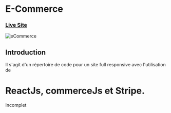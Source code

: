 # E-Commerce
### [Live Site](https://commerce-js.netlify.app/)

![eCommerce](https://i.ibb.co/mH9SNNq/Build-an-e-commerce-1.png)



## Introduction
Il s'agit d'un répertoire de code pour un site full responsive avec l'utilisation de
# ReactJs, commerceJs et Stripe.
Incomplet
